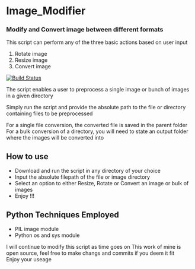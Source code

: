 # Image_Modifier
### Modify and Convert image between different formats 

This script can perform any of the three basic actions based on user input
1. Rotate image
2. Resize image
3. Convert image  

[![Build Status](https://travis-ci.org/joemccann/dillinger.svg?branch=master)](https://travis-ci.org/joemccann/dillinger)

The script enables a user to preprocess a single image or bunch of images in a given directory

Simply run the script and provide the absolute path to the file or directory containing files to be preprocessed

For a single file conversion, the converted file is saved in the parent folder
For a bulk conversion of a directory, you will need to state an output folder where the images will be converted into 

## How to use 
- Download and run the script in any directory of your choice
- Input the absolute filepath of the file or image directory
- Select an option to either Resize, Rotate or Convert an image or bulk of images
- Enjoy !!!

## Python Techniques Employed
- PIL image module
- Python os and sys module

I will continue to modify this script as time goes on
This work of mine is open source, feel free to make changs and commits if you deem it fit </br>
Enjoy your useage
